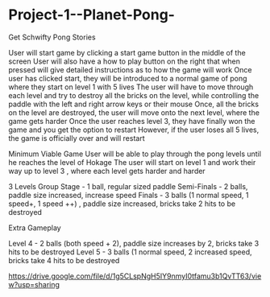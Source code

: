 # Project-1--Planet-Pong-
Get Schwifty Pong Stories

User will start game by clicking a start game button in the middle of the screen
User will also have a how to play button on the right that when pressed will give detailed instructions as to how the game will work
Once user has clicked start, they will be introduced to a normal game of pong where they start on level 1 with 5 lives
The user will have to move through each level and try to destroy all the bricks on the level, while controlling the paddle with the left and right arrow keys or their mouse
Once, all the bricks on the level are destroyed, the user will move onto the next level, where the game gets harder
Once the user reaches level 3, they have finally won the game and you get the option to restart
However, if the user loses all 5 lives, the game is officially over and will restart


Minimum Viable Game
User will be able to play through the pong levels until he reaches the level of Hokage
The user will start on level 1  and work their way up to level 3 , where each level gets harder and harder





3 Levels
Group Stage - 1 ball, regular sized paddle
Semi-Finals - 2 balls, paddle size increased, increase speed
Finals - 3 balls (1 normal speed, 1 speed+, 1 speed ++) , paddle size increased, bricks take 2 hits to be destroyed

Extra Gameplay

Level 4 - 2 balls (both speed + 2), paddle size increases by 2, bricks take 3 hits to be destroyed
Level 5 - 3 balls (1 normal speed, 2 increased speed, bricks take 4 hits to be destroyed



















https://drive.google.com/file/d/1g5CLspNgH5IY9nmyI0tfamu3b1QvTT63/view?usp=sharing
